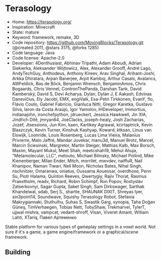 # Terasology

- Home: https://terasology.org/
- Inspiration: Minecraft
- State: mature
- Keyword: framework, remake, 3D
- Code repository: https://github.com/MovingBlocks/Terasology.git (@created 2011, @stars 3175, @forks 1285)
- Code language: Java
- Code license: Apache-2.0
- Developer: 4Denthusiast, Abhinav Tripathi, Adam Aboudi, Adrian Siekierka, Aleksander Wójtowicz, Alex, Alexander Grooff, André Lago, AndyTechGuy, Anthodeus, Anthony Kireev, Arav Singhal, Arihant-Joshi, Arkka Dhiratara, Arpan Banerjee, Arpit Kamboj, Arthur Casals, Avalancs, AWFeldick, Bas de Böck, Benjamin Wrensch, BenjaminAmos, Chris Bogaards, Chris Vennel, ContronThePanda, Darshan Tank, David Kamberský, David S, Devi Acharya, Dylan, Dylan J, E Aakash, Edvinas Danevičius, Ely Jacobi, EMX, engiValk, Esa-Petri Tirkkonen, EvanY, flo, Flávio Couto, Gabriel Fabrício, Gianluca Nitti, Gregor Karetka, Gustavo Silva, Iaron da Costa Araújo, Igor Yamolov, iHDeveloper, Immortius, indianajohn, ironchefpython, jdrueckert, Jessica Hawkwell, Jin XIA, Jindřich Dítě, jmryan64, JoeClacks, joseph-healy, Josh Zacharias, Jozef, Jtsessions, Jun Kim, kaen, Kartikey Agrawal, kcirtaptrick, Kevin Blaszczyk, Kevin Turner, Kinshuk Kashyap, Koward, ktksan, Linus van Elswijk, Loonride, Louis Rosenberg, Lucas Lima Vieira, Malanius Privierre, Malo Jaffré, Mandar Juvekar, manu3d, Manuel Brotz, Marcel, Marcin Sciesinski, Margretor, Martin Steiger, Mathias Kalb, Max Borsch, Maxim, Mayant Mukul, Meet Shah, meetcshah19, Mehul Ahuja, "Metamolecular, LLC", metouto, Michael Bilinsky, Michael Pollind, Mike Kienenberger, Milan Ender, Mitch, morrilet, mwvdev, naiffuR, Nail Khanipov, Naman Tiwari, Neil Moon, Nicholas Bates, Nihal Singh, nschnitzer, Omaranwa, oniatus, Oussama Aouessar, overdhose, Penn Su, Piotr Halama, Quinton Reeves, Qwertygiy, Rajiv Thorat, Rasmus Praestholm, readv, Richard, Robin Schimpf, Ron Popov, Rostyslav Zatserkovnyi, Sagar Gupta, Saket Singh, Sam Dirkswager, Sarthak Khandelwal, sdab, Serj S., shartte, SHAUNAK DIXIT, Shreyas Iyer, sin3point14, Soundwave, Squishy Terasology Robot, Stefania Makrygiannaki, Stuthulhu, Suhas S, Swastik Garg, synopia, Taha Doğan Güneş, TimVerhaegen, Tobias Nett, TobyShaw, Trekmarvel, TylerT, ujjwal mishra, vampcat, vedant-shroff, Visan, Viveret Amant, William Lahti, XTariq, Павел Артеменко

Stable platform for various types of gameplay settings in a voxel world.
Not sure if it's a game, a game engine/framework or a graphical/scene framework.

## Building
